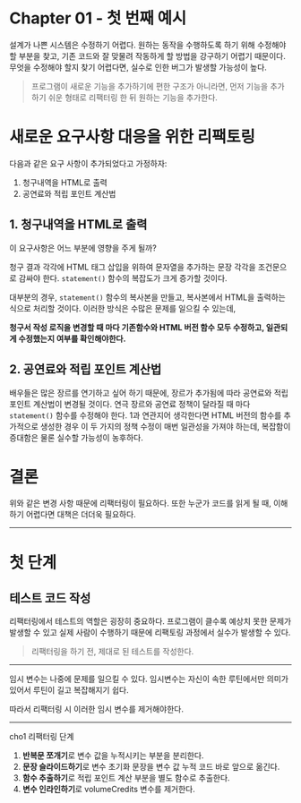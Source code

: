 # Chapter 01 - 첫 번째 예시

설계가 나쁜 시스템은 수정하기 어렵다. 원하는 동작을 수행하도록 하기 위해 수정해야 할 부분을 찾고, 기존 코드와 잘 맞물려 작동하게 할 방법을 강구하기 어렵기 때문이다. 무엇을 수정해야 할지 찾기 어렵다면, 실수로 인한 버그가 발생할 가능성이 높다.

> 프로그램이 새로운 기능을 추가하기에 편한 구조가 아니라면, 먼저 기능을 추가하기 쉬운 형태로 리팩터링 한 뒤 원하는 기능을 추가한다.

# 새로운 요구사항 대응을 위한 리팩토링

다음과 같은 요구 사항이 추가되었다고 가정하자:
1. 청구내역을 HTML로 출력
2. 공연료와 적립 포인트 계산법

## 1. 청구내역을 HTML로 출력
이 요구사항은 어느 부분에 영향을 주게 될까?

청구 결과 각각에 HTML 태그 삽입을 위하여 문자열을 추가하는 문장 각각을 조건문으로 감싸야 한다. `statement()` 함수의 복잡도가 크게 증가할 것이다.

대부분의 경우, `statement()` 함수의 복사본을 만들고, 복사본에서 HTML을 출력하는 식으로 처리할 것이다. 이러한 방식은 수많은 문제를 일으킬 수 있는데,

**청구서 작성 로직을 변경할 때 마다 기존함수와 HTML 버전 함수 모두 수정하고, 일관되게 수정했는지 여부를 확인해야한다.**

## 2. 공연료와 적립 포인트 계산법
배우들은 많은 장르를 연기하고 싶어 하기 때문에, 장르가 추가됨에 따라 공연료와 적립 포인트 계산법이 변경될 것이다. 연극 장르와 공연료 정책이 달라질 때 마다 `statement()` 함수를 수정해야 한다. 1과 연관지어 생각한다면 HTML 버전의 함수를 추가적으로 생성한 경우 이 두 가지의 정책 수정이 매번 일관성을 가져야 하는데, 복잡함이 증대함은 물론 실수할 가능성이 농후하다.

# 결론
위와 같은 변경 사항 때문에 리팩터링이 필요하다. 또한 누군가 코드를 읽게 될 때, 이해하기 어렵다면 대책은 더더욱 필요하다.

---

# 첫 단계
## 테스트 코드 작성
리팩터링에서 테스트의 역할은 굉장히 중요하다. 프로그램이 클수록 예상치 못한 문제가 발생할 수 있고 실제 사람이 수행하기 때문에 리팩토링 과정에서 실수가 발생할 수 있다.

> 리팩터링을 하기 전, 제대로 된 테스트를 작성한다.


---
임시 변수는 나중에 문제를 일으킬 수 있다. 임시변수는 자신이 속한 루틴에서만 의미가 있어서 루틴이 길고 복잡해지기 쉽다.

따라서 리팩터링 시 이러한 임시 변수를 제거해야한다.

---
cho1 리팩터링 단계
1. **반복문 쪼개기**로 변수 값을 누적시키는 부분을 분리한다.
2. **문장 슬라이드하기**로 변수 초기화 문장을 변수 값 누적 코드 바로 앞으로 옮긴다.
3. **함수 추출하기**로 적립 포인트 계산 부분을 별도 함수로 추출한다.
4. **변수 인라인하기**로 volumeCredits 변수를 제거한다.
